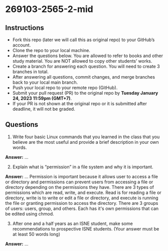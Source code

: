 # 269103-2565-2-mid

## Instructions

- Fork this repo (later we will call this as original repo) to your GitHub’s account. 
- Clone the repo to your local machine.
- Answer the questions below. You are allowed to refer to books and other study material. You are NOT allowed to copy other students’ works. 
- Create a branch for answering each question. You will need to create 3 branches in total.
- After answering all questions, commit changes, and merge branches back to your local main branch.
- Push your local repo to your remote repo (GitHub).
- Submit your pull request (PR) to the original repo by **Tuesday January 24, 2023 11:59pm (GMT+7)**.
- If your PR is not shown at the original repo or it is submitted after deadline, it will not be graded.

## Questions

1. Write four basic Linux commands that you learned in the class that you believe are the most useful and provide a brief description in your own words. 

**Answer:** ...

2. Explain what is “permission” in a file system and why it is important.

**Answer:** ...
Permission is important because it allows user to access a file or directory and permissions can prevent users from accessing a file or directory depending on the permissions they have. There are 3 types of permissions which are read, write, and execute. Read is for reading a file or directory, write is to write or edit a file or directory, and execute is running the file or granting permission to access the directory. There are 3 groups of users: users, group, and others. Each has it's own permissions that can be edited using chmod.

3. After one and a half years as an ISNE student, make some recommendations to prospective ISNE students. (Your answer must be at least 50 words long)

**Answer:** ...
